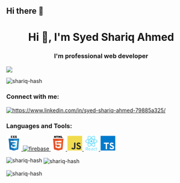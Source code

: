 ## Hi there 👋  

<!--
**shariq-hash/shariq-hash** is a ✨ _special_ ✨ repository because its `README.md` (this file) appears on your GitHub profile.

Here are some ideas to get you started:

- 🔭 I’m currently working on ...
- 🌱 I’m currently learning ...
- 👯 I’m looking to collaborate on ...
- 🤔 I’m looking for help with ...
- 💬 Ask me about ...
- 📫 How to reach me: ...
- 😄 Pronouns: ...
- ⚡ Fun fact: ...
-->
<p align="left">
<!-- <img src="https://komarev.com/ghpvc/?username=shariq-hash&label=Profile%20views&color=0e75b6&style=flat" alt="shariq-hash"></p> </p> -->
<h1 align="center">Hi 👋, I'm Syed Shariq Ahmed</h1>
<h3 align="center">I'm professional web developer</h3>
<!-- <img align="center" src="https://cdn3d.iconscout.com/3d/free/thumb/free-html-3d-logo-download-in-png-blend-fbx-gltf-file-formats--code-coding-programming-social-media-pack-company-brand-logos-4781249.png?f=webp">
<img align="center" src="<img align="center" src="https://encrypted-tbn0.gstatic.com/images?q=tbn:ANd9GcRCB6oGxwdIZ0P6jiV43wVQziTuzwN0Jm5b6Q&s">
<img align="center" src="<img align="center" src="img align="center" src="<img align="center" src="https://encrypted-tbn0.gstatic.com/images?q=tbn:ANd9GcRCB6oGxwdIZ0P6jiV43wVQziTuzwN0Jm5b6Q&s">"> -->
<img align="center" src="<img align="center" src="https://encrypted-tbn0.gstatic.com/images?q=tbn:ANd9GcQJ4AullbMD9r-d5tGVXZPd-fdwi-F2Us0KOg&s">



<p align="left"> <img src="https://komarev.com/ghpvc/?username=shariq-hash&label=Profile%20views&color=0e75b6&style=flat" alt="shariq-hash" /> </p>

<h3 align="left">Connect with me:</h3>
<p align="left">
<a href="https://linkedin.com/in/https://www.linkedin.com/in/syed-shariq-ahmed-79885a325/" target="blank"><img align="center" src="https://raw.githubusercontent.com/rahuldkjain/github-profile-readme-generator/master/src/images/icons/Social/linked-in-alt.svg" alt="https://www.linkedin.com/in/syed-shariq-ahmed-79885a325/" height="30" width="40" /></a>
</p>

<h3 align="left">Languages and Tools:</h3>
<p align="left"> <a href="https://www.w3schools.com/css/" target="_blank" rel="noreferrer"> <img src="https://raw.githubusercontent.com/devicons/devicon/master/icons/css3/css3-original-wordmark.svg" alt="css3" width="40" height="40"/> </a> <a href="https://firebase.google.com/" target="_blank" rel="noreferrer"> <img src="https://www.vectorlogo.zone/logos/firebase/firebase-icon.svg" alt="firebase" width="40" height="40"/> </a> <a href="https://www.w3.org/html/" target="_blank" rel="noreferrer"> <img src="https://raw.githubusercontent.com/devicons/devicon/master/icons/html5/html5-original-wordmark.svg" alt="html5" width="40" height="40"/> </a> <a href="https://developer.mozilla.org/en-US/docs/Web/JavaScript" target="_blank" rel="noreferrer"> <img src="https://raw.githubusercontent.com/devicons/devicon/master/icons/javascript/javascript-original.svg" alt="javascript" width="40" height="40"/> </a> <a href="https://reactjs.org/" target="_blank" rel="noreferrer"> <img src="https://raw.githubusercontent.com/devicons/devicon/master/icons/react/react-original-wordmark.svg" alt="react" width="40" height="40"/> </a> <a href="https://www.typescriptlang.org/" target="_blank" rel="noreferrer"> <img src="https://raw.githubusercontent.com/devicons/devicon/master/icons/typescript/typescript-original.svg" alt="typescript" width="40" height="40"/> </a> </p>

<p><img align="left" src="https://github-readme-stats.vercel.app/api/top-langs?username=shariq-hash&show_icons=true&locale=en&layout=compact" alt="shariq-hash" /></p>

<p>&nbsp;<img align="center" src="https://github-readme-stats.vercel.app/api?username=shariq-hash&show_icons=true&locale=en" alt="shariq-hash" /></p>

<p><img align="center" src="https://github-readme-streak-stats.herokuapp.com/?user=shariq-hash&" alt="shariq-hash" /></p>

